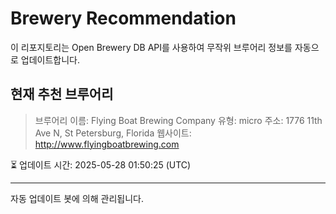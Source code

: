 # Brewery Recommendation

이 리포지토리는 Open Brewery DB API를 사용하여 무작위 브루어리 정보를 자동으로 업데이트합니다.

## 현재 추천 브루어리
> 브루어리 이름: Flying Boat Brewing Company
유형: micro
주소: 1776 11th Ave N, St Petersburg, Florida
웹사이트: http://www.flyingboatbrewing.com

⏳ 업데이트 시간: 2025-05-28 01:50:25 (UTC)

---
자동 업데이트 봇에 의해 관리됩니다.